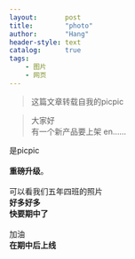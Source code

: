 ```yaml
---
layout:       post
title:        "photo"
author:       "Hang"
header-style: text
catalog:      true
tags:
    - 图片
    - 网页
---
```


> 这篇文章转载自我的picpic


<div>
    <blockquote>大家好
        <br>有一个新产品要上架
        en……</blockquote>是picpic
    <br>
    <br><b>重磅升级</b>。
    <br>
    <br>可以看我们五年四班的照片
    <br><b>好多好多</b>
    <br><b>快要期中了</b>
    <br>
    <br>加油
    <br><b>在期中后上线</b>
    <br>
    <br>
</div>

